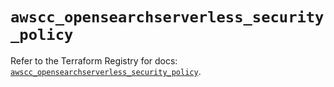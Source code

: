 # `awscc_opensearchserverless_security_policy`

Refer to the Terraform Registry for docs: [`awscc_opensearchserverless_security_policy`](https://registry.terraform.io/providers/hashicorp/awscc/0.70.0/docs/resources/opensearchserverless_security_policy).
